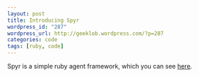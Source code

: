 ```yaml
--- 
layout: post
title: Introducing Spyr
wordpress_id: "287"
wordpress_url: http://geeklob.wordpress.com/?p=287
categories: code
tags: [ruby, code]
---
```

Spyr is a simple ruby agent framework, which you can see <a title="Spyr" href="https://github.com/atamis/Spyr">here</a>.
